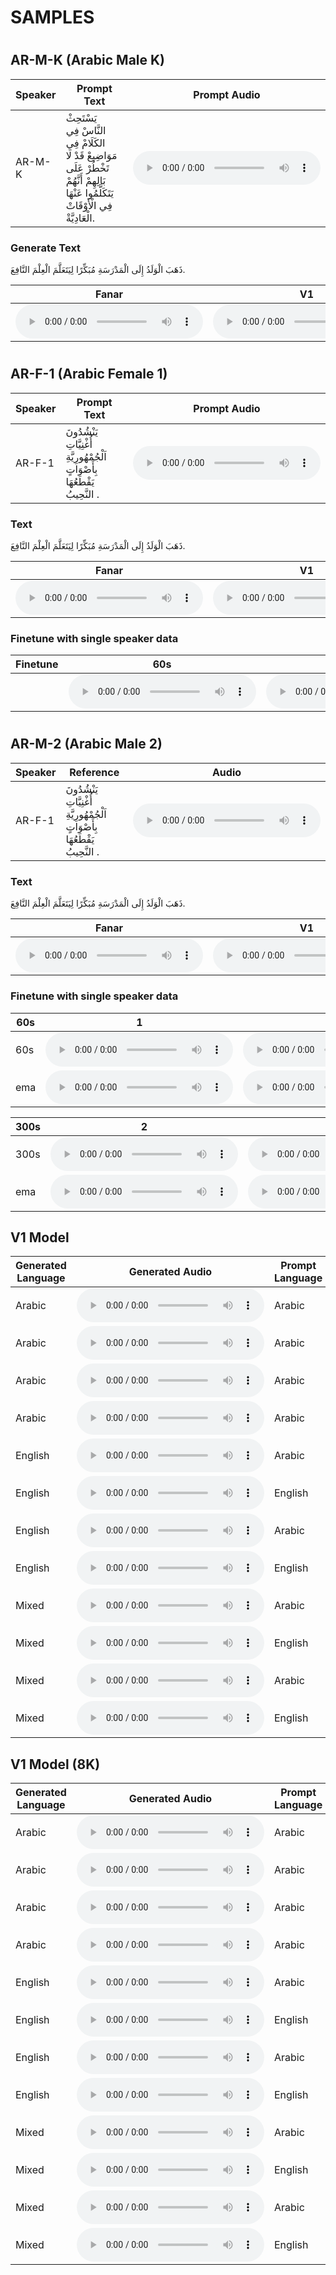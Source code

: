 SAMPLES
====

#

## AR-M-K (Arabic Male K)

| Speaker | Prompt Text | Prompt Audio |
|---------|-----------|-------|
| AR-M-K | يَسْتَحِثْ النَّاسْ فِي الكَلَامْ فِي مَوَاضِيعْ قَدْ لَا تَخْطُرْ عَلَى بَالِهِمْ أَنَّهُمْ يَتَكَلَّمُوا عَنْهَا فِي الْأَوْقَاتْ الْعَادِيَّةْ.   |  <audio controls> <source src="https://github.com/qcri/fanar-tts-samples/raw/refs/heads/main/refs/kareem_arabic.wav" type="audio/wav">Your browser does not support the audio element</audio>  |

### Generate Text
ذَهَبَ الْوَلَدُ إِلَى الْمَدْرَسَةِ مُبَكِّرًا لِيَتَعَلَّمَ الْعِلْمَ النَّافِعَ. 

| Fanar | V1 |
|-------|----|
| <audio controls> <source src="https://github.com/qcri/fanar-tts-samples/raw/refs/heads/main/samples-shameer/kareem-ar_fanar_F5TTS_Base.wav" type="audio/wav">Your browser does not support the audio element</audio> | <audio controls> <source src="https://github.com/qcri/fanar-tts-samples/raw/refs/heads/main/samples-F5TTS_v1_en_ar/kareem-ar_1650k_F5TTS_v1_en_ar.wav" type="audio/wav">Your browser does not support the audio element</audio> |


# 

## AR-F-1 (Arabic Female 1)

| Speaker | Prompt Text | Prompt Audio |
|---------|-----------|-------|
| AR-F-1 | يَنْشُدُونَ أُغْنِيَّاتِ اَلْجُمْهُورِيَّةِ بِأَصْوَاتٍ يَقْطَعُهَا النَّحِيبُ .  |  <audio controls> <source src="https://github.com/qcri/fanar-tts-samples/raw/refs/heads/main/refs/person_one.wav" type="audio/wav">Your browser does not support the audio element</audio>  |

### Text
ذَهَبَ الْوَلَدُ إِلَى الْمَدْرَسَةِ مُبَكِّرًا لِيَتَعَلَّمَ الْعِلْمَ النَّافِعَ. 

| Fanar | V1 |
|-------|----|
| <audio controls> <source src="https://github.com/qcri/fanar-tts-samples/raw/refs/heads/main/samples-shameer/speaker1-ar_fanar_F5TTS_Base.wav" type="audio/wav">Your browser does not support the audio element</audio> | <audio controls> <source src="https://github.com/qcri/fanar-tts-samples/raw/refs/heads/main/samples-F5TTS_v1_en_ar/speaker1-ar_1650k_F5TTS_v1_en_ar.wav" type="audio/wav">Your browser does not support the audio element</audio> |


### Finetune with single speaker data

| Finetune | 60s | 300s | 3600s | 7200s |
|-------|-----|------|-------|-------|
|  | <audio controls> <source src="https://github.com/qcri/fanar-tts-samples/raw/refs/heads/main/samples-shameer/speaker1-ar_60_F5TTS_Base.wav" type="audio/wav">Your browser does not support the audio element</audio> | <audio controls> <source src="https://github.com/qcri/fanar-tts-samples/raw/refs/heads/main/samples-shameer/speaker1-ar_300_F5TTS_Base.wav" type="audio/wav">Your browser does not support the audio element</audio> | <audio controls> <source src="https://github.com/qcri/fanar-tts-samples/raw/refs/heads/main/samples-shameer/speaker1-ar_3600_F5TTS_Base.wav" type="audio/wav">Your browser does not support the audio element</audio> | <audio controls> <source src="https://github.com/qcri/fanar-tts-samples/raw/refs/heads/main/samples-shameer/speaker1-ar_7200_F5TTS_Base.wav" type="audio/wav">Your browser does not support the audio element</audio> |


#
## AR-M-2 (Arabic Male 2)

| Speaker | Reference | Audio |
|---------|-----------|-------|
| AR-F-1 | يَنْشُدُونَ أُغْنِيَّاتِ اَلْجُمْهُورِيَّةِ بِأَصْوَاتٍ يَقْطَعُهَا النَّحِيبُ .  |  <audio controls> <source src="https://github.com/qcri/fanar-tts-samples/raw/refs/heads/main/refs/person_two.wav" type="audio/wav">Your browser does not support the audio element</audio>  |

### Text
ذَهَبَ الْوَلَدُ إِلَى الْمَدْرَسَةِ مُبَكِّرًا لِيَتَعَلَّمَ الْعِلْمَ النَّافِعَ. 

| Fanar | V1 |
|-------|----|
| <audio controls> <source src="https://github.com/qcri/fanar-tts-samples/raw/refs/heads/main/samples-shameer/speaker2-ar_fanar_F5TTS_Base.wav" type="audio/wav">Your browser does not support the audio element</audio> | <audio controls> <source src="https://github.com/qcri/fanar-tts-samples/raw/refs/heads/main/samples-F5TTS_v1_en_ar/speaker2-ar_1650k_F5TTS_v1_en_ar.wav" type="audio/wav">Your browser does not support the audio element</audio> |

### Finetune with single speaker data

| 60s | 1 | 2 | 3 | 4 | 5 | 6 | 7 | 8 | 9 | 10 |
|-------|---|---|---|---|---|---|---|---|---|----|
| 60s | <audio controls> <source src="https://github.com/qcri/fanar-tts-samples/raw/refs/heads/main/samples-finetune/speaker2_sp2-60-1_F5TTS_Base-1.wav" type="audio/wav"> </audio> |  <audio controls> <source src="https://github.com/qcri/fanar-tts-samples/raw/refs/heads/main/samples-finetune/speaker2_sp2-60-2_F5TTS_Base-2.wav" type="audio/wav"> </audio> | <audio controls> <source src="https://github.com/qcri/fanar-tts-samples/raw/refs/heads/main/samples-finetune/speaker2_sp2-60-3_F5TTS_Base-3.wav" type="audio/wav"> </audio> | <audio controls> <source src="https://github.com/qcri/fanar-tts-samples/raw/refs/heads/main/samples-finetune/speaker2_sp2-60-4_F5TTS_Base-4.wav" type="audio/wav"> </audio> | <audio controls> <source src="https://github.com/qcri/fanar-tts-samples/raw/refs/heads/main/samples-finetune/speaker2_sp2-60-5_F5TTS_Base-5.wav" type="audio/wav"> </audio> | <audio controls> <source src="https://github.com/qcri/fanar-tts-samples/raw/refs/heads/main/samples-finetune/speaker2_sp2-60-6_F5TTS_Base-6.wav" type="audio/wav"> </audio> | <audio controls> <source src="https://github.com/qcri/fanar-tts-samples/raw/refs/heads/main/samples-finetune/speaker2_sp2-60-7_F5TTS_Base-7.wav" type="audio/wav"> </audio> | <audio controls> <source src="https://github.com/qcri/fanar-tts-samples/raw/refs/heads/main/samples-finetune/speaker2_sp2-60-8_F5TTS_Base-8.wav" type="audio/wav"> </audio> | <audio controls> <source src="https://github.com/qcri/fanar-tts-samples/raw/refs/heads/main/samples-finetune/speaker2_sp2-60-9_F5TTS_Base-9.wav" type="audio/wav"> </audio> | <audio controls> <source src="https://github.com/qcri/fanar-tts-samples/raw/refs/heads/main/samples-finetune/speaker2_sp2-60-10_F5TTS_Base-10.wav" type="audio/wav"> </audio> |
| ema | <audio controls> <source src="https://github.com/qcri/fanar-tts-samples/raw/refs/heads/main/samples-finetune/speaker2_sp2-60-1_F5TTS_Base-1-ema.wav" type="audio/wav"> </audio> |  <audio controls> <source src="https://github.com/qcri/fanar-tts-samples/raw/refs/heads/main/samples-finetune/speaker2_sp2-60-2_F5TTS_Base-2-ema.wav" type="audio/wav"> </audio> | <audio controls> <source src="https://github.com/qcri/fanar-tts-samples/raw/refs/heads/main/samples-finetune/speaker2_sp2-60-3_F5TTS_Base-3-ema.wav" type="audio/wav"> </audio> | <audio controls> <source src="https://github.com/qcri/fanar-tts-samples/raw/refs/heads/main/samples-finetune/speaker2_sp2-60-4_F5TTS_Base-4-ema.wav" type="audio/wav"> </audio> | <audio controls> <source src="https://github.com/qcri/fanar-tts-samples/raw/refs/heads/main/samples-finetune/speaker2_sp2-60-5_F5TTS_Base-5-ema.wav" type="audio/wav"> </audio> | <audio controls> <source src="https://github.com/qcri/fanar-tts-samples/raw/refs/heads/main/samples-finetune/speaker2_sp2-60-6_F5TTS_Base-6-ema.wav" type="audio/wav"> </audio> | <audio controls> <source src="https://github.com/qcri/fanar-tts-samples/raw/refs/heads/main/samples-finetune/speaker2_sp2-60-7_F5TTS_Base-7-ema.wav" type="audio/wav"> </audio> | <audio controls> <source src="https://github.com/qcri/fanar-tts-samples/raw/refs/heads/main/samples-finetune/speaker2_sp2-60-8_F5TTS_Base-8-ema.wav" type="audio/wav"> </audio> | <audio controls> <source src="https://github.com/qcri/fanar-tts-samples/raw/refs/heads/main/samples-finetune/speaker2_sp2-60-9_F5TTS_Base-9-ema.wav" type="audio/wav"> </audio> | <audio controls> <source src="https://github.com/qcri/fanar-tts-samples/raw/refs/heads/main/samples-finetune/speaker2_sp2-60-10_F5TTS_Base-10-ema.wav" type="audio/wav"> </audio> |

| 300s | 2 | 4 | 6 | 8 | 10 | 12 | 14 | 16 | 18 | 20 | 22 | 24 | 26 | 28 | 30 | 32 | 34 | 36 | 38 | 40 | 42 | 44 | 46 | 48 |
|-------|---|---|---|---|----|----|----|----|----|----|----|----|----|----|----|----|----|----|----|----|----|----|----|----|
| 300s |<audio controls> <source src="https://github.com/qcri/fanar-tts-samples/raw/refs/heads/main/samples-finetune/speaker2_sp2-300-2_F5TTS_Base-2.wav" type="audio/wav"> </audio> | <audio controls> <source src="https://github.com/qcri/fanar-tts-samples/raw/refs/heads/main/samples-finetune/speaker2_sp2-300-4_F5TTS_Base-4.wav" type="audio/wav"> </audio> | <audio controls> <source src="https://github.com/qcri/fanar-tts-samples/raw/refs/heads/main/samples-finetune/speaker2_sp2-300-6_F5TTS_Base-6.wav" type="audio/wav"> </audio> | <audio controls> <source src="https://github.com/qcri/fanar-tts-samples/raw/refs/heads/main/samples-finetune/speaker2_sp2-300-8_F5TTS_Base-8.wav" type="audio/wav"> </audio> | <audio controls> <source src="https://github.com/qcri/fanar-tts-samples/raw/refs/heads/main/samples-finetune/speaker2_sp2-300-10_F5TTS_Base-10.wav" type="audio/wav"> </audio> | <audio controls> <source src="https://github.com/qcri/fanar-tts-samples/raw/refs/heads/main/samples-finetune/speaker2_sp2-300-12_F5TTS_Base-12.wav" type="audio/wav"> </audio> | <audio controls> <source src="https://github.com/qcri/fanar-tts-samples/raw/refs/heads/main/samples-finetune/speaker2_sp2-300-14_F5TTS_Base-14.wav" type="audio/wav"> </audio> | <audio controls> <source src="https://github.com/qcri/fanar-tts-samples/raw/refs/heads/main/samples-finetune/speaker2_sp2-300-16_F5TTS_Base-16.wav" type="audio/wav"> </audio> | <audio controls> <source src="https://github.com/qcri/fanar-tts-samples/raw/refs/heads/main/samples-finetune/speaker2_sp2-300-18_F5TTS_Base-18.wav" type="audio/wav"> </audio> | <audio controls> <source src="https://github.com/qcri/fanar-tts-samples/raw/refs/heads/main/samples-finetune/speaker2_sp2-300-20_F5TTS_Base-20.wav" type="audio/wav"> </audio> | <audio controls> <source src="https://github.com/qcri/fanar-tts-samples/raw/refs/heads/main/samples-finetune/speaker2_sp2-300-22_F5TTS_Base-22.wav" type="audio/wav"> </audio> | <audio controls> <source src="https://github.com/qcri/fanar-tts-samples/raw/refs/heads/main/samples-finetune/speaker2_sp2-300-24_F5TTS_Base-24.wav" type="audio/wav"> </audio> | <audio controls> <source src="https://github.com/qcri/fanar-tts-samples/raw/refs/heads/main/samples-finetune/speaker2_sp2-300-26_F5TTS_Base-26.wav" type="audio/wav"> </audio> | <audio controls> <source src="https://github.com/qcri/fanar-tts-samples/raw/refs/heads/main/samples-finetune/speaker2_sp2-300-28_F5TTS_Base-28.wav" type="audio/wav"> </audio> | <audio controls> <source src="https://github.com/qcri/fanar-tts-samples/raw/refs/heads/main/samples-finetune/speaker2_sp2-300-30_F5TTS_Base-30.wav" type="audio/wav"> </audio> | <audio controls> <source src="https://github.com/qcri/fanar-tts-samples/raw/refs/heads/main/samples-finetune/speaker2_sp2-300-32_F5TTS_Base-32.wav" type="audio/wav"> </audio> | <audio controls> <source src="https://github.com/qcri/fanar-tts-samples/raw/refs/heads/main/samples-finetune/speaker2_sp2-300-34_F5TTS_Base-34.wav" type="audio/wav"> </audio> | <audio controls> <source src="https://github.com/qcri/fanar-tts-samples/raw/refs/heads/main/samples-finetune/speaker2_sp2-300-36_F5TTS_Base-36.wav" type="audio/wav"> </audio> | <audio controls> <source src="https://github.com/qcri/fanar-tts-samples/raw/refs/heads/main/samples-finetune/speaker2_sp2-300-38_F5TTS_Base-38.wav" type="audio/wav"> </audio> | <audio controls> <source src="https://github.com/qcri/fanar-tts-samples/raw/refs/heads/main/samples-finetune/speaker2_sp2-300-40_F5TTS_Base-40.wav" type="audio/wav"> </audio> | <audio controls> <source src="https://github.com/qcri/fanar-tts-samples/raw/refs/heads/main/samples-finetune/speaker2_sp2-300-42_F5TTS_Base-42.wav" type="audio/wav"> </audio> | <audio controls> <source src="https://github.com/qcri/fanar-tts-samples/raw/refs/heads/main/samples-finetune/speaker2_sp2-300-44_F5TTS_Base-44.wav" type="audio/wav"> </audio> | <audio controls> <source src="https://github.com/qcri/fanar-tts-samples/raw/refs/heads/main/samples-finetune/speaker2_sp2-300-46_F5TTS_Base-46.wav" type="audio/wav"> </audio> | <audio controls> <source src="https://github.com/qcri/fanar-tts-samples/raw/refs/heads/main/samples-finetune/speaker2_sp2-300-48_F5TTS_Base-48.wav" type="audio/wav"> </audio> |
| ema | <audio controls> <source src="https://github.com/qcri/fanar-tts-samples/raw/refs/heads/main/samples-finetune/speaker2_sp2-300-2_F5TTS_Base-2-ema.wav" type="audio/wav"> </audio> | <audio controls> <source src="https://github.com/qcri/fanar-tts-samples/raw/refs/heads/main/samples-finetune/speaker2_sp2-300-4_F5TTS_Base-4-ema.wav" type="audio/wav"> </audio> | <audio controls> <source src="https://github.com/qcri/fanar-tts-samples/raw/refs/heads/main/samples-finetune/speaker2_sp2-300-6_F5TTS_Base-6-ema.wav" type="audio/wav"> </audio> | <audio controls> <source src="https://github.com/qcri/fanar-tts-samples/raw/refs/heads/main/samples-finetune/speaker2_sp2-300-8_F5TTS_Base-8-ema.wav" type="audio/wav"> </audio> | <audio controls> <source src="https://github.com/qcri/fanar-tts-samples/raw/refs/heads/main/samples-finetune/speaker2_sp2-300-10_F5TTS_Base-10-ema.wav" type="audio/wav"> </audio> | <audio controls> <source src="https://github.com/qcri/fanar-tts-samples/raw/refs/heads/main/samples-finetune/speaker2_sp2-300-12_F5TTS_Base-12-ema.wav" type="audio/wav"> </audio> | <audio controls> <source src="https://github.com/qcri/fanar-tts-samples/raw/refs/heads/main/samples-finetune/speaker2_sp2-300-14_F5TTS_Base-14-ema.wav" type="audio/wav"> </audio> | <audio controls> <source src="https://github.com/qcri/fanar-tts-samples/raw/refs/heads/main/samples-finetune/speaker2_sp2-300-16_F5TTS_Base-16-ema.wav" type="audio/wav"> </audio> | <audio controls> <source src="https://github.com/qcri/fanar-tts-samples/raw/refs/heads/main/samples-finetune/speaker2_sp2-300-18_F5TTS_Base-18-ema.wav" type="audio/wav"> </audio> | <audio controls> <source src="https://github.com/qcri/fanar-tts-samples/raw/refs/heads/main/samples-finetune/speaker2_sp2-300-20_F5TTS_Base-20-ema.wav" type="audio/wav"> </audio> | <audio controls> <source src="https://github.com/qcri/fanar-tts-samples/raw/refs/heads/main/samples-finetune/speaker2_sp2-300-22_F5TTS_Base-22-ema.wav" type="audio/wav"> </audio> | <audio controls> <source src="https://github.com/qcri/fanar-tts-samples/raw/refs/heads/main/samples-finetune/speaker2_sp2-300-24_F5TTS_Base-24-ema.wav" type="audio/wav"> </audio> | <audio controls> <source src="https://github.com/qcri/fanar-tts-samples/raw/refs/heads/main/samples-finetune/speaker2_sp2-300-26_F5TTS_Base-26-ema.wav" type="audio/wav"> </audio> | <audio controls> <source src="https://github.com/qcri/fanar-tts-samples/raw/refs/heads/main/samples-finetune/speaker2_sp2-300-28_F5TTS_Base-28-ema.wav" type="audio/wav"> </audio> | <audio controls> <source src="https://github.com/qcri/fanar-tts-samples/raw/refs/heads/main/samples-finetune/speaker2_sp2-300-30_F5TTS_Base-30-ema.wav" type="audio/wav"> </audio> | <audio controls> <source src="https://github.com/qcri/fanar-tts-samples/raw/refs/heads/main/samples-finetune/speaker2_sp2-300-32_F5TTS_Base-32-ema.wav" type="audio/wav"> </audio> | <audio controls> <source src="https://github.com/qcri/fanar-tts-samples/raw/refs/heads/main/samples-finetune/speaker2_sp2-300-34_F5TTS_Base-34-ema.wav" type="audio/wav"> </audio> | <audio controls> <source src="https://github.com/qcri/fanar-tts-samples/raw/refs/heads/main/samples-finetune/speaker2_sp2-300-36_F5TTS_Base-36-ema.wav" type="audio/wav"> </audio> | <audio controls> <source src="https://github.com/qcri/fanar-tts-samples/raw/refs/heads/main/samples-finetune/speaker2_sp2-300-38_F5TTS_Base-38-ema.wav" type="audio/wav"> </audio> | <audio controls> <source src="https://github.com/qcri/fanar-tts-samples/raw/refs/heads/main/samples-finetune/speaker2_sp2-300-40_F5TTS_Base-40-ema.wav" type="audio/wav"> </audio> | <audio controls> <source src="https://github.com/qcri/fanar-tts-samples/raw/refs/heads/main/samples-finetune/speaker2_sp2-300-42_F5TTS_Base-42-ema.wav" type="audio/wav"> </audio> | <audio controls> <source src="https://github.com/qcri/fanar-tts-samples/raw/refs/heads/main/samples-finetune/speaker2_sp2-300-44_F5TTS_Base-44-ema.wav" type="audio/wav"> </audio> | <audio controls> <source src="https://github.com/qcri/fanar-tts-samples/raw/refs/heads/main/samples-finetune/speaker2_sp2-300-46_F5TTS_Base-46-ema.wav" type="audio/wav"> </audio> | <audio controls> <source src="https://github.com/qcri/fanar-tts-samples/raw/refs/heads/main/samples-finetune/speaker2_sp2-300-48_F5TTS_Base-48-ema.wav" type="audio/wav"> </audio> |


## V1 Model

| Generated Language | Generated Audio | Prompt Language | Prompt Audio |
|----------------|-----------------|-----------------|--------------|
|     Arabic     | <audio controls> <source src="https://github.com/qcri/fanar-tts-samples/raw/refs/heads/main/samples-F5TTS_v1_en_ar/Arabic-Abeer_1650k_F5TTS_v1_en_ar.wav" type="audio/wav"> | Arabic | <audio controls> <source src="https://github.com/qcri/fanar-tts-samples/raw/refs/heads/main/refs/MSA-Abeer-00003.wav" type="audio/wav">   |
|      Arabic          | <audio controls> <source src="https://github.com/qcri/fanar-tts-samples/raw/refs/heads/main/samples-F5TTS_v1_en_ar/Arabic-kareem-ar_1650k_F5TTS_v1_en_ar.wav" type="audio/wav"> | Arabic | <audio controls>  <source src="https://github.com/qcri/fanar-tts-samples/raw/refs/heads/main/refs/kareem_arabic.wav" type="audio/wav">    |
|      Arabic          | <audio controls> <source src="https://github.com/qcri/fanar-tts-samples/raw/refs/heads/main/samples-F5TTS_v1_en_ar/Arabic-speaker1-ar_1650k_F5TTS_v1_en_ar.wav" type="audio/wav"> | Arabic |  <audio controls>   <source src="https://github.com/qcri/fanar-tts-samples/raw/refs/heads/main/refs/person_one.wav" type="audio/wav">   |
|       Arabic         | <audio controls> <source src="https://github.com/qcri/fanar-tts-samples/raw/refs/heads/main/samples-F5TTS_v1_en_ar/Arabic-speaker2-ar_1650k_F5TTS_v1_en_ar.wav" type="audio/wav"> | Arabic |  <audio controls> <source src="https://github.com/qcri/fanar-tts-samples/raw/refs/heads/main/refs/person_two.wav" type="audio/wav">    |
|       English         | <audio controls> <source src="https://github.com/qcri/fanar-tts-samples/raw/refs/heads/main/samples-F5TTS_v1_en_ar/English-Abeer-ar_1650k_F5TTS_v1_en_ar.wav" type="audio/wav"> | Arabic | <audio controls>  <source src="https://github.com/qcri/fanar-tts-samples/raw/refs/heads/main/refs/MSA-Abeer-00003.wav" type="audio/wav">   |
|       English         | <audio controls> <source src="https://github.com/qcri/fanar-tts-samples/raw/refs/heads/main/samples-F5TTS_v1_en_ar/English-elevenlabs-en_1650k_F5TTS_v1_en_ar.wav" type="audio/wav"> | English | <audio controls> <source src="https://github.com/qcri/fanar-tts-samples/raw/refs/heads/main/refs/welcome_to_planet_earth.wav" type="audio/wav">     |
|         English       | <audio controls> <source src="https://github.com/qcri/fanar-tts-samples/raw/refs/heads/main/samples-F5TTS_v1_en_ar/English-kareem-ar_1650k_F5TTS_v1_en_ar.wav" type="audio/wav"> | Arabic |  <audio controls> <source src="https://github.com/qcri/fanar-tts-samples/raw/refs/heads/main/refs/kareem_arabic.wav" type="audio/wav">    |
|         English       | <audio controls> <source src="https://github.com/qcri/fanar-tts-samples/raw/refs/heads/main/samples-F5TTS_v1_en_ar/English-trump-en_1650k_F5TTS_v1_en_ar.wav" type="audio/wav"> | English | <audio controls> <source src="https://github.com/qcri/fanar-tts-samples/raw/refs/heads/main/refs/Trump.wav" type="audio/wav">     |
|         Mixed       | <audio controls> <source src="https://github.com/qcri/fanar-tts-samples/raw/refs/heads/main/samples-F5TTS_v1_en_ar/mixed-Abeer-ar_1650k_F5TTS_v1_en_ar.wav" type="audio/wav"> | Arabic | <audio controls>  <source src="https://github.com/qcri/fanar-tts-samples/raw/refs/heads/main/refs/MSA-Abeer-00003.wav" type="audio/wav">   |
|        Mixed        | <audio controls> <source src="https://github.com/qcri/fanar-tts-samples/raw/refs/heads/main/samples-F5TTS_v1_en_ar/mixed-elevenlabs-en_1650k_F5TTS_v1_en_ar.wav" type="audio/wav"> | English | <audio controls> <source src="https://github.com/qcri/fanar-tts-samples/raw/refs/heads/main/refs/welcome_to_planet_earth.wav" type="audio/wav">     |
|        Mixed        | <audio controls> <source src="https://github.com/qcri/fanar-tts-samples/raw/refs/heads/main/samples-F5TTS_v1_en_ar/mixed-kareem-ar_1650k_F5TTS_v1_en_ar.wav" type="audio/wav"> | Arabic |  <audio controls>  <source src="https://github.com/qcri/fanar-tts-samples/raw/refs/heads/main/refs/kareem_arabic.wav" type="audio/wav">   |
|         Mixed       | <audio controls> <source src="https://github.com/qcri/fanar-tts-samples/raw/refs/heads/main/samples-F5TTS_v1_en_ar/mixed-trump-en_1650k_F5TTS_v1_en_ar.wav" type="audio/wav"> | English |  <audio controls>  <source src="https://github.com/qcri/fanar-tts-samples/raw/refs/heads/main/refs/Trump.wav" type="audio/wav">   |



## V1 Model (8K)

| Generated Language | Generated Audio | Prompt Language | Prompt Audio |
|----------------|-----------------|-----------------|--------------|
|     Arabic     | <audio controls> <source src="https://github.com/qcri/fanar-tts-samples/raw/refs/heads/main/samples-F5TTS_v1_en_ar_8k/Arabic-Abeer_1650k_F5TTS_v1_en_ar.wav" type="audio/wav"> | Arabic | <audio controls> <source src="https://github.com/qcri/fanar-tts-samples/raw/refs/heads/main/refs/MSA-Abeer-00003.wav" type="audio/wav">   |
|      Arabic          | <audio controls> <source src="https://github.com/qcri/fanar-tts-samples/raw/refs/heads/main/samples-F5TTS_v1_en_ar_8k/Arabic-kareem-ar_1650k_F5TTS_v1_en_ar.wav" type="audio/wav"> | Arabic | <audio controls>  <source src="https://github.com/qcri/fanar-tts-samples/raw/refs/heads/main/refs/kareem_arabic.wav" type="audio/wav">    |
|      Arabic          | <audio controls> <source src="https://github.com/qcri/fanar-tts-samples/raw/refs/heads/main/samples-F5TTS_v1_en_ar_8k/Arabic-speaker1-ar_1650k_F5TTS_v1_en_ar.wav" type="audio/wav"> | Arabic |  <audio controls>   <source src="https://github.com/qcri/fanar-tts-samples/raw/refs/heads/main/refs/person_one.wav" type="audio/wav">   |
|       Arabic         | <audio controls> <source src="https://github.com/qcri/fanar-tts-samples/raw/refs/heads/main/samples-F5TTS_v1_en_ar_8k/Arabic-speaker2-ar_1650k_F5TTS_v1_en_ar.wav" type="audio/wav"> | Arabic |  <audio controls> <source src="https://github.com/qcri/fanar-tts-samples/raw/refs/heads/main/refs/person_two.wav" type="audio/wav">    |
|       English         | <audio controls> <source src="https://github.com/qcri/fanar-tts-samples/raw/refs/heads/main/samples-F5TTS_v1_en_ar_8k/English-Abeer-ar_1650k_F5TTS_v1_en_ar.wav" type="audio/wav"> | Arabic | <audio controls>  <source src="https://github.com/qcri/fanar-tts-samples/raw/refs/heads/main/refs/MSA-Abeer-00003.wav" type="audio/wav">   |
|       English         | <audio controls> <source src="https://github.com/qcri/fanar-tts-samples/raw/refs/heads/main/samples-F5TTS_v1_en_ar_8k/English-elevenlabs-en_1650k_F5TTS_v1_en_ar.wav" type="audio/wav"> | English | <audio controls> <source src="https://github.com/qcri/fanar-tts-samples/raw/refs/heads/main/refs/welcome_to_planet_earth.wav" type="audio/wav">     |
|         English       | <audio controls> <source src="https://github.com/qcri/fanar-tts-samples/raw/refs/heads/main/samples-F5TTS_v1_en_ar_8k/English-kareem-ar_1650k_F5TTS_v1_en_ar.wav" type="audio/wav"> | Arabic |  <audio controls> <source src="https://github.com/qcri/fanar-tts-samples/raw/refs/heads/main/refs/kareem_arabic.wav" type="audio/wav">    |
|         English       | <audio controls> <source src="https://github.com/qcri/fanar-tts-samples/raw/refs/heads/main/samples-F5TTS_v1_en_ar_8k/English-trump-en_1650k_F5TTS_v1_en_ar.wav" type="audio/wav"> | English | <audio controls> <source src="https://github.com/qcri/fanar-tts-samples/raw/refs/heads/main/refs/Trump.wav" type="audio/wav">     |
|         Mixed       | <audio controls> <source src="https://github.com/qcri/fanar-tts-samples/raw/refs/heads/main/samples-F5TTS_v1_en_ar_8k/mixed-Abeer-ar_1650k_F5TTS_v1_en_ar.wav" type="audio/wav"> | Arabic | <audio controls>  <source src="https://github.com/qcri/fanar-tts-samples/raw/refs/heads/main/refs/MSA-Abeer-00003.wav" type="audio/wav">   |
|        Mixed        | <audio controls> <source src="https://github.com/qcri/fanar-tts-samples/raw/refs/heads/main/samples-F5TTS_v1_en_ar_8k/mixed-elevenlabs-en_1650k_F5TTS_v1_en_ar.wav" type="audio/wav"> | English | <audio controls> <source src="https://github.com/qcri/fanar-tts-samples/raw/refs/heads/main/refs/welcome_to_planet_earth.wav" type="audio/wav">     |
|        Mixed        | <audio controls> <source src="https://github.com/qcri/fanar-tts-samples/raw/refs/heads/main/samples-F5TTS_v1_en_ar_8k/mixed-kareem-ar_1650k_F5TTS_v1_en_ar.wav" type="audio/wav"> | Arabic |  <audio controls>  <source src="https://github.com/qcri/fanar-tts-samples/raw/refs/heads/main/refs/kareem_arabic.wav" type="audio/wav">   |
|         Mixed       | <audio controls> <source src="https://github.com/qcri/fanar-tts-samples/raw/refs/heads/main/samples-F5TTS_v1_en_ar_8k/mixed-trump-en_1650k_F5TTS_v1_en_ar.wav" type="audio/wav"> | English |  <audio controls>  <source src="https://github.com/qcri/fanar-tts-samples/raw/refs/heads/main/refs/Trump.wav" type="audio/wav">   |
